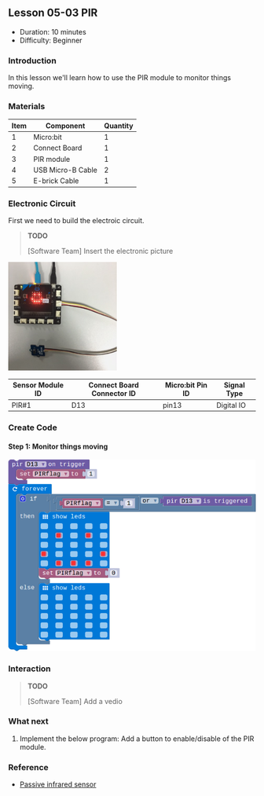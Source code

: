 ## Lesson 05-03 PIR

- Duration: 10 minutes
- Difficulty: Beginner

### Introduction
In this lesson we'll learn how to use the PIR module to monitor things moving.

### Materials
| Item | Component         | Quantity |
| ---- | ----------------- | -------- |
| 1    | Micro:bit         | 1        |
| 2    | Connect Board     | 1        |
| 3    | PIR module        | 1        |
| 4    | USB Micro-B Cable | 2        |
| 5    | E-brick Cable     | 1        |

### Electronic Circuit

First we need to build the electroic circuit.

> **TODO**
>
> [Software Team] Insert the electronic picture

![dfsd](./_image/lesson-03-01/electronic_circuit.png)

| Sensor Module ID | Connect Board Connector ID | Micro:bit Pin ID | Signal Type |
| ---------------- | -------------------------- | ---------------- | ----------- |
| PIR#1            | D13                        | pin13            | Digital IO  |

### Create Code

#### Step 1:  Monitor things moving

 ![dfsd](./_image/lesson-05-03/pir.png)

### Interaction

> **TODO**
>
> [Software Team] Add a vedio

### What next

1. Implement the below program: Add a button to enable/disable of the PIR module.

### Reference

- [Passive infrared sensor](https://en.wikipedia.org/wiki/Passive_infrared_sensor#MOTION)